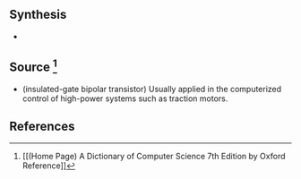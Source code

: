 ## Synthesis
- 
## Source [^1]
- (insulated-gate bipolar transistor) Usually applied in the computerized control of high-power systems such as traction motors.
## References

[^1]: [[(Home Page) A Dictionary of Computer Science 7th Edition by Oxford Reference]]